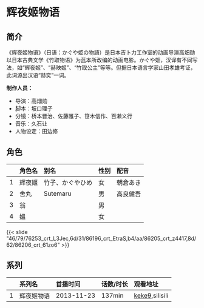 # 辉夜姬物语


## 简介

《辉夜姬物语》（日语：かぐや姫の物語）是日本吉卜力工作室的动画导演高畑勋以日本古典文学《竹取物语》为蓝本所改编的动画电影。かぐや姬，汉译有不同写法，如“辉夜姬”、“赫映姬”、“竹取公主”等等。但据日本语言学家山田孝雄考证，此词源出汉语“赫奕”一词。

**制作人员：**
- 导演：高畑勋
- 脚本：坂口理子
- 分镜：桥本晋治、佐藤雅子、笹木信作、百濑义行
- 音乐：久石让
- 人物设定：田边修

## 角色

|     |   角色名   |   别名  | 性别 |  配音  |
|:--- |:------  |:----      |:---  |:--   |
| 1 | 辉夜姬 | 竹子、かぐやひめ | 女 | 朝倉あき |
| 2 | 舍丸 | Sutemaru | 男 | 高良健吾 |
| 3 | 翁 |  | 男 |  |
| 4 | 媼 |  | 女 |  |

{{< slide "46/79/76253_crt_L3Jec,6d/31/86196_crt_EtraS,b4/aa/86205_crt_z4417,8d/62/86206_crt_61zo6" >}}

## 系列

|     |   系列名   |   首播时间  | 话数/时长  | 观看地址 |
|:---  |:------    |:----      |:---       |:---  |
| 1 | 辉夜姬物语 | 2013-11-23 | 137min | [keke9](https://www.keke9.app/search?k=辉夜姬物语),silisili  |



